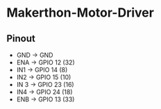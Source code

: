 # Makerthon-Motor-Driver

## Pinout
- GND -> GND
- ENA -> GPIO 12 (32)
- IN1 -> GPIO 14 (8)
- IN2 -> GPIO 15 (10)
- IN 3 -> GPIO 23 (16)
- IN4 -> GPIO 24 (18)
- ENB -> GPIO 13 (33)
